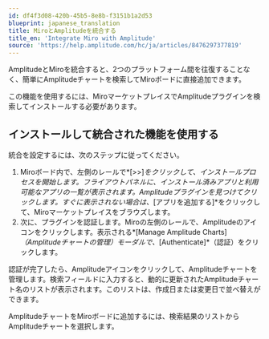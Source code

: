 ```yaml
---
id: df4f3d08-420b-45b5-8e8b-f3151b1a2d53
blueprint: japanese_translation
title: MiroとAmplitudeを統合する
title_en: 'Integrate Miro with Amplitude'
source: 'https://help.amplitude.com/hc/ja/articles/8476297377819'
---
```

AmplitudeとMiroを統合すると、2つのプラットフォーム間を往復することなく、簡単にAmplitudeチャートを検索してMiroボードに直接追加できます。

この機能を使用するには、MiroマーケットプレイスでAmplitudeプラグインを検索してインストールする必要があります。

## インストールして統合された機能を使用する

統合を設定するには、次のステップに従ってください。

1. Miroボード内で、左側のレールで*[>>]*をクリックして、インストールプロセスを開始します。フライアウトパネルに、インストール済みアプリと利用可能なアプリの一覧が表示されます。Amplitudeプラグインを見つけてクリックします。すぐに表示されない場合は、*[アプリを追加する]*をクリックして、Miroマーケットプレイスをブラウズします。
2. 次に、プラグインを認証します。Miroの左側のレールで、Amplitudeのアイコンをクリックします。表示される*[Manage Amplitude Charts]*（Amplitudeチャートの管理）モーダルで、*[Authenticate]*（認証）をクリックします。

認証が完了したら、Amplitudeアイコンをクリックして、Amplitudeチャートを管理します。検索フィールドに入力すると、動的に更新されたAmplitudeチャート名のリストが表示されます。このリストは、作成日または変更日で並べ替えができます。

AmplitudeチャートをMiroボードに追加するには、検索結果のリストからAmplitudeチャートを選択します。
